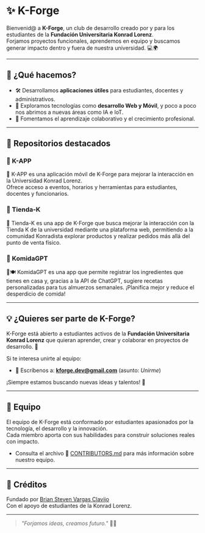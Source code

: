 # ✨ K-Forge

Bienvenid@ a **K-Forge**, un club de desarrollo creado por y para los estudiantes de la **Fundación Universitaria Konrad Lorenz**.  
Forjamos proyectos funcionales, aprendemos en equipo y buscamos generar impacto dentro y fuera de nuestra universidad. 💻🌍

---

## 🚀 ¿Qué hacemos?

- 🛠️ Desarrollamos **aplicaciones útiles** para estudiantes, docentes y administrativos.
- 📱 Exploramos tecnologías como **desarrollo Web y Móvil**, y poco a poco nos abrimos a nuevas áreas como IA e IoT.
- 🤝 Fomentamos el aprendizaje colaborativo y el crecimiento profesional.

---

## 📂 Repositorios destacados

### 🔹 K-APP  
📲 K-APP es una aplicación móvil de K-Forge para mejorar la interacción en la Universidad Konrad Lorenz.  
Ofrece acceso a eventos, horarios y herramientas para estudiantes, docentes y funcionarios.

### 🔹 Tienda-K  
🛒 Tienda-K es una app de K-Forge que busca mejorar la interacción con la Tienda K de la universidad mediante una plataforma web, permitiendo a la comunidad Konradista explorar productos y realizar pedidos más allá del punto de venta físico.

### 🔹 KomidaGPT  
🧠🍽️ KomidaGPT es una app que permite registrar los ingredientes que tienes en casa y, gracias a la API de ChatGPT, sugiere recetas personalizadas para tus almuerzos semanales. ¡Planifica mejor y reduce el desperdicio de comida!

---

## 💡 ¿Quieres ser parte de K-Forge?  

K-Forge está abierto a estudiantes activos de la **Fundación Universitaria Konrad Lorenz** que quieran aprender, crear y colaborar en proyectos de desarrollo. 🚀

Si te interesa unirte al equipo:
- 📧 Escríbenos a: **kforge.dev@gmail.com** (asunto: *Unirme*)

¡Siempre estamos buscando nuevas ideas y talentos! 🌱

---

## 👥 Equipo

El equipo de K-Forge está conformado por estudiantes apasionados por la tecnología, el desarrollo y la innovación.  
Cada miembro aporta con sus habilidades para construir soluciones reales con impacto.

- Consulta el archivo 👥 [CONTRIBUTORS.md](./CONTRIBUTORS.md) para más información sobre nuestro equipo.

---

## 🧠 Créditos

Fundado por [Brian Steven Vargas Clavijo](https://github.com/13rianVargas)  
Con el apoyo de estudiantes de la Konrad Lorenz.

---

> *"Forjamos ideas, creamos futuro."* 🔧💡
